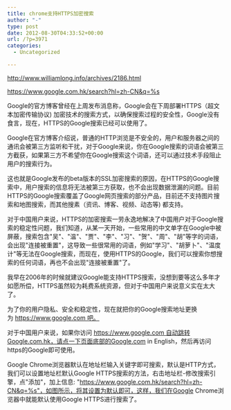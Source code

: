 ```yaml
---
title: chrome支持HTTPS加密搜索
author: "-"
type: post
date: 2012-08-30T04:33:52+00:00
url: /?p=3971
categories:
  - Uncategorized

---
```

http://www.williamlong.info/archives/2186.html


https://www.google.com.hk/search?hl=zh-CN&q=%s


Google的官方博客曾经在上周发布消息称，Google会在下周部署HTTPS（超文本加密传输协议) 加密技术的搜索方式，以确保搜索过程的安全性，Google没有食言，现在，HTTPS的Google搜索已经可以使用了。

Google在官方博客介绍说，普通的HTTP浏览是不安全的，用户和服务器之间的通讯会被第三方监听和干扰，对于Google来说，你在Google搜索的词语会被第三方截获，如果第三方不希望你在Google搜索这个词语，还可以通过技术手段阻止用户的搜索行为。

这也就是Google发布的beta版本的SSL加密搜索的原因，在HTTPS的Google搜索中，用户搜索的信息将无法被第三方获取，也不会出现数据泄漏的问题。目前HTTPS的Google搜索覆盖了Google网页搜索的部分产品，目前还不支持图片搜索和地图搜索，而其他搜素（资讯、博客、视频、动态等) 都支持。

对于中国用户来说，HTTPS的加密搜索一劳永逸地解决了中国用户对于Google搜索的稳定性问题，我们知道，从某一天开始，一些常用的中文单字在Google中被屏蔽，搜索包含"吴"、"温"、"贾"、"李"、"习"、"贺"、"周"、"胡"等字的词语，会出现"连接被重置"，这导致一些很常用的词语，例如"学习"、"胡萝卜"、"温度计"等无法在Google搜索，而现在，使用HTTPS的Google，我们可以搜索你想搜索的任何词语，再也不会出现"连接被重置"了。

我早在2006年的时候就建议Google能支持HTTPS搜索，没想到要等这么多年才如愿所偿，HTTPS虽然较为耗费系统资源，但对于中国用户来说意义实在太大了。

为了你的用户隐私、安全和稳定性，现在就把你的Google搜索地址更换为 https://www.google.com 吧。

对于中国用户来说，如果你访问 https://www.google.com 自动跳转Google.com.hk，请点一下页面底部的Google.com in English，然后再访问https的Google即可使用。

Google Chrome浏览器默认在地址栏输入关键字即可搜索，默认是HTTP方式，我们可以设置地址栏默认Google HTTPS搜索的方法，右击地址栏-修改搜索引擎，点"添加"，加上信息: "https://www.google.com.hk/search?hl=zh-CN&q=%s"，如图所示，将其设置为默认即可，这样，我们在Google Chrome浏览器中就能默认使用Google HTTPS进行搜索了。